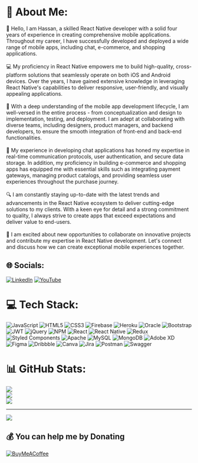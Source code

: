 # 💫 About Me:
👋 Hello, I am Hassan, a skilled React Native developer with a solid four years of experience in creating comprehensive mobile applications. Throughout my career, I have successfully developed and deployed a wide range of mobile apps, including chat, e-commerce, and shopping applications.<br><br>💻 My proficiency in React Native empowers me to build high-quality, cross-platform solutions that seamlessly operate on both iOS and Android devices. Over the years, I have gained extensive knowledge in leveraging React Native's capabilities to deliver responsive, user-friendly, and visually appealing applications.<br><br>📱 With a deep understanding of the mobile app development lifecycle, I am well-versed in the entire process - from conceptualization and design to implementation, testing, and deployment. I am adept at collaborating with diverse teams, including designers, product managers, and backend developers, to ensure the smooth integration of front-end and back-end functionalities.<br><br>💬 My experience in developing chat applications has honed my expertise in real-time communication protocols, user authentication, and secure data storage. In addition, my proficiency in building e-commerce and shopping apps has equipped me with essential skills such as integrating payment gateways, managing product catalogs, and providing seamless user experiences throughout the purchase journey.<br><br>🔍 I am constantly staying up-to-date with the latest trends and advancements in the React Native ecosystem to deliver cutting-edge solutions to my clients. With a keen eye for detail and a strong commitment to quality, I always strive to create apps that exceed expectations and deliver value to end-users.<br><br>🤝 I am excited about new opportunities to collaborate on innovative projects and contribute my expertise in React Native development. Let's connect and discuss how we can create exceptional mobile experiences together.


## 🌐 Socials:
[![LinkedIn](https://img.shields.io/badge/LinkedIn-%230077B5.svg?logo=linkedin&logoColor=white)](https://linkedin.com/in/hassan-rind-3b8931241) [![YouTube](https://img.shields.io/badge/YouTube-%23FF0000.svg?logo=YouTube&logoColor=white)](https://youtube.com/@UC3TqkczhcVJkbCofShA-STA) 

# 💻 Tech Stack:
![JavaScript](https://img.shields.io/badge/javascript-%23323330.svg?style=for-the-badge&logo=javascript&logoColor=%23F7DF1E) ![HTML5](https://img.shields.io/badge/html5-%23E34F26.svg?style=for-the-badge&logo=html5&logoColor=white) ![CSS3](https://img.shields.io/badge/css3-%231572B6.svg?style=for-the-badge&logo=css3&logoColor=white) ![Firebase](https://img.shields.io/badge/firebase-%23039BE5.svg?style=for-the-badge&logo=firebase) ![Heroku](https://img.shields.io/badge/heroku-%23430098.svg?style=for-the-badge&logo=heroku&logoColor=white) ![Oracle](https://img.shields.io/badge/Oracle-F80000?style=for-the-badge&logo=oracle&logoColor=white) ![Bootstrap](https://img.shields.io/badge/bootstrap-%23563D7C.svg?style=for-the-badge&logo=bootstrap&logoColor=white) ![JWT](https://img.shields.io/badge/JWT-black?style=for-the-badge&logo=JSON%20web%20tokens) ![jQuery](https://img.shields.io/badge/jquery-%230769AD.svg?style=for-the-badge&logo=jquery&logoColor=white) ![NPM](https://img.shields.io/badge/NPM-%23000000.svg?style=for-the-badge&logo=npm&logoColor=white) ![React](https://img.shields.io/badge/react-%2320232a.svg?style=for-the-badge&logo=react&logoColor=%2361DAFB) ![React Native](https://img.shields.io/badge/react_native-%2320232a.svg?style=for-the-badge&logo=react&logoColor=%2361DAFB) ![Redux](https://img.shields.io/badge/redux-%23593d88.svg?style=for-the-badge&logo=redux&logoColor=white) ![Styled Components](https://img.shields.io/badge/styled--components-DB7093?style=for-the-badge&logo=styled-components&logoColor=white) ![Apache](https://img.shields.io/badge/apache-%23D42029.svg?style=for-the-badge&logo=apache&logoColor=white) ![MySQL](https://img.shields.io/badge/mysql-%2300f.svg?style=for-the-badge&logo=mysql&logoColor=white) ![MongoDB](https://img.shields.io/badge/MongoDB-%234ea94b.svg?style=for-the-badge&logo=mongodb&logoColor=white) ![Adobe XD](https://img.shields.io/badge/Adobe%20XD-470137?style=for-the-badge&logo=Adobe%20XD&logoColor=#FF61F6) 	![Figma](https://img.shields.io/badge/figma-%23F24E1E.svg?style=for-the-badge&logo=figma&logoColor=white) ![Dribbble](https://img.shields.io/badge/Dribbble-EA4C89?style=for-the-badge&logo=dribbble&logoColor=white) ![Canva](https://img.shields.io/badge/Canva-%2300C4CC.svg?style=for-the-badge&logo=Canva&logoColor=white) ![Jira](https://img.shields.io/badge/jira-%230A0FFF.svg?style=for-the-badge&logo=jira&logoColor=white) ![Postman](https://img.shields.io/badge/Postman-FF6C37?style=for-the-badge&logo=postman&logoColor=white) ![Swagger](https://img.shields.io/badge/-Swagger-%23Clojure?style=for-the-badge&logo=swagger&logoColor=white)
# 📊 GitHub Stats:
![](https://github-readme-stats.vercel.app/api?username=hassanbaloch09&theme=dark&hide_border=false&include_all_commits=false&count_private=false)<br/>
![](https://github-readme-streak-stats.herokuapp.com/?user=hassanbaloch09&theme=dark&hide_border=false)<br/>
![](https://github-readme-stats.vercel.app/api/top-langs/?username=hassanbaloch09&theme=dark&hide_border=false&include_all_commits=false&count_private=false&layout=compact)

---
[![](https://visitcount.itsvg.in/api?id=hassanbaloch09&icon=0&color=0)](https://visitcount.itsvg.in)

  ## 💰 You can help me by Donating
  [![BuyMeACoffee](https://img.shields.io/badge/Buy%20Me%20a%20Coffee-ffdd00?style=for-the-badge&logo=buy-me-a-coffee&logoColor=black)](https://buymeacoffee.com/https://bmc.link/hassanrindZ) 

  
<!-- Proudly created with GPRM ( https://gprm.itsvg.in ) -->